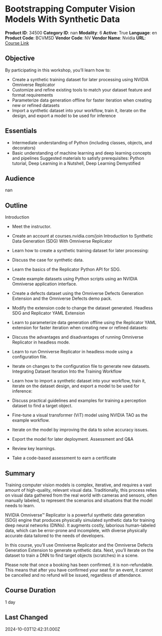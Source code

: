 # Bootstrapping Computer Vision Models With Synthetic Data

**Product ID**: 34500
**Category ID**: nan
**Modality**: 6
**Active**: True
**Language**: en
**Product Code**: BCVMSD
**Vendor Code**: NV
**Vendor Name**: Nvidia
**URL**: [Course Link](https://www.fastlaneus.com/course/nv-bcvmsd)

## Objective
By participating in this workshop, you’ll learn how to:



- Create a synthetic training dataset for later processing using NVIDIA Omniverse Replicator
- Customize and refine existing tools to match your dataset feature and format requirements
- Parameterize data generation offline for faster iteration when creating new or refined datasets
- Import a synthetic dataset into your workflow, train it, iterate on the design, and export a model to be used for inference

## Essentials
- Intermediate understanding of Python (including classes, objects, and decorators)
- Basic understanding of machine learning and deep learning concepts and pipelines
Suggested materials to satisfy prerequisites: Python tutorial, Deep Learning in a Nutshell, Deep Learning Demystified

## Audience
nan

## Outline
Introduction



- Meet the instructor.
- Create an account at courses.nvidia.com/join
Introduction to Synthetic Data Generation (SDG) With Omniverse Replicator



- Learn how to create a synthetic training dataset for later processing:
- Discuss the case for synthetic data.
- Learn the basics of the Replicator Python API for SDG.
- Create example datasets using Python scripts using an NVIDIA Omniverse application interface.
- Create a defects dataset using the Omniverse Defects Generation Extension and the Omniverse Defects demo pack.
- Modify the extension code to change the dataset generated.
Headless SDG and Replicator YAML Extension



- Learn to parameterize data generation offline using the Replicator YAML extension for faster iteration when creating new or refined datasets:
- Discuss the advantages and disadvantages of running Omniverse Replicator in headless mode.
- Learn to run Omniverse Replicator in headless mode using a configuration file.
- Iterate on changes to the configuration file to generate new datasets.
Integrating Dataset Iteration Into the Training Workflow



- Learn how to import a synthetic dataset into your workflow, train it, iterate on the dataset design, and export a model to be used for inference:
- Discuss practical guidelines and examples for training a perception dataset to find a target object.
- Fine-tune a visual transformer (ViT) model using NVIDIA TAO as the example workflow.
- Iterate on the model by improving the data to solve accuracy issues.
- Export the model for later deployment.
Assessment and Q&A



- Review key learnings.
- Take a code-based assessment to earn a certificate

## Summary
Training computer vision models is complex, iterative, and requires a vast amount of high-quality, relevant visual data. Traditionally, this process relies on visual data gathered from the real world with cameras and sensors, often manually labeled, to represent the scenarios and situations that the model needs to learn.

NVIDIA Omniverse™ Replicator is a powerful synthetic data generation (SDG) engine that produces physically simulated synthetic data for training deep neural networks (DNNs). It augments costly, laborious human-labeled data, which can be error-prone and incomplete, with diverse physically accurate data tailored to the needs of developers.

In this course, you’ll use Omniverse Replicator and the Omniverse Defects Generation Extension to generate synthetic data. Next, you’ll iterate on the dataset to train a DNN to find target objects (scratches) in a scene.

Please note that once a booking has been confirmed, it is non-refundable. This means that after you have confirmed your seat for an event, it cannot be cancelled and no refund will be issued, regardless of attendance.

## Course Duration
1 day

## Last Changed
2024-10-03T12:42:31.000Z
